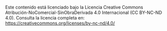 Este contenido está licenciado bajo la Licencia Creative Commons Atribución-NoComercial-SinObraDerivada 4.0 Internacional (CC BY-NC-ND 4.0).
Consulta la licencia completa en: https://creativecommons.org/licenses/by-nc-nd/4.0/
